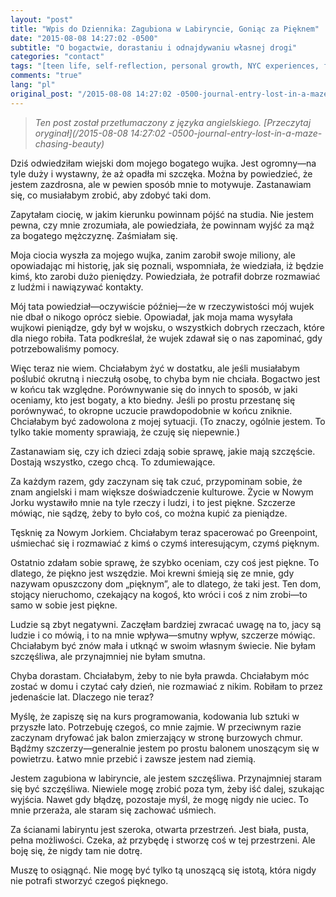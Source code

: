 ```yaml
---
layout: "post"
title: "Wpis do Dziennika: Zagubiona w Labiryncie, Goniąc za Pięknem"
date: "2015-08-08 14:27:02 -0500"
subtitle: "O bogactwie, dorastaniu i odnajdywaniu własnej drogi"
categories: "contact"
tags: "[teen life, self-reflection, personal growth, NYC experiences, family dynamics, ambition, envy, finding beauty, journaling, teenage perspective, growing up, introspection, life lessons, creative expression]"
comments: "true"
lang: "pl"
original_post: "/2015-08-08 14:27:02 -0500-journal-entry-lost-in-a-maze-chasing-beauty"
---
```


> *Ten post został przetłumaczony z języka angielskiego. [Przeczytaj oryginał](/2015-08-08 14:27:02 -0500-journal-entry-lost-in-a-maze-chasing-beauty)*

Dziś odwiedziłam wiejski dom mojego bogatego wujka. Jest ogromny—na tyle duży i wystawny, że aż opadła mi szczęka. Można by powiedzieć, że jestem zazdrosna, ale w pewien sposób mnie to motywuje. Zastanawiam się, co musiałabym zrobić, aby zdobyć taki dom.

Zapytałam ciocię, w jakim kierunku powinnam pójść na studia. Nie jestem pewna, czy mnie zrozumiała, ale powiedziała, że powinnam wyjść za mąż za bogatego mężczyznę. Zaśmiałam się.<!-- more -->

Moja ciocia wyszła za mojego wujka, zanim zarobił swoje miliony, ale opowiadając mi historię, jak się poznali, wspomniała, że wiedziała, iż będzie kimś, kto zarobi dużo pieniędzy. Powiedziała, że potrafił dobrze rozmawiać z ludźmi i nawiązywać kontakty.

Mój tata powiedział—oczywiście później—że w rzeczywistości mój wujek nie dbał o nikogo oprócz siebie. Opowiadał, jak moja mama wysyłała wujkowi pieniądze, gdy był w wojsku, o wszystkich dobrych rzeczach, które dla niego robiła. Tata podkreślał, że wujek zdawał się o nas zapominać, gdy potrzebowaliśmy pomocy.

Więc teraz nie wiem. Chciałabym żyć w dostatku, ale jeśli musiałabym poślubić okrutną i nieczułą osobę, to chyba bym nie chciała. Bogactwo jest w końcu tak względne. Porównywanie się do innych to sposób, w jaki oceniamy, kto jest bogaty, a kto biedny. Jeśli po prostu przestanę się porównywać, to okropne uczucie prawdopodobnie w końcu zniknie. Chciałabym być zadowolona z mojej sytuacji. (To znaczy, ogólnie jestem. To tylko takie momenty sprawiają, że czuję się niepewnie.)

Zastanawiam się, czy ich dzieci zdają sobie sprawę, jakie mają szczęście. Dostają wszystko, czego chcą. To zdumiewające.

Za każdym razem, gdy zaczynam się tak czuć, przypominam sobie, że znam angielski i mam większe doświadczenie kulturowe. Życie w Nowym Jorku wystawiło mnie na tyle rzeczy i ludzi, i to jest piękne. Szczerze mówiąc, nie sądzę, żeby to było coś, co można kupić za pieniądze.

Tęsknię za Nowym Jorkiem. Chciałabym teraz spacerować po Greenpoint, uśmiechać się i rozmawiać z kimś o czymś interesującym, czymś pięknym.

Ostatnio zdałam sobie sprawę, że szybko oceniam, czy coś jest piękne. To dlatego, że piękno jest wszędzie. Moi krewni śmieją się ze mnie, gdy nazywam opuszczony dom „pięknym”, ale to dlatego, że taki jest. Ten dom, stojący nieruchomo, czekający na kogoś, kto wróci i coś z nim zrobi—to samo w sobie jest piękne.

Ludzie są zbyt negatywni. Zaczęłam bardziej zwracać uwagę na to, jacy są ludzie i co mówią, i to na mnie wpływa—smutny wpływ, szczerze mówiąc. Chciałabym być znów mała i utknąć w swoim własnym świecie. Nie byłam szczęśliwa, ale przynajmniej nie byłam smutna.

Chyba dorastam. Chciałabym, żeby to nie była prawda. Chciałabym móc zostać w domu i czytać cały dzień, nie rozmawiać z nikim. Robiłam to przez jedenaście lat. Dlaczego nie teraz?

Myślę, że zapiszę się na kurs programowania, kodowania lub sztuki w przyszłe lato. Potrzebuję czegoś, co mnie zajmie. W przeciwnym razie zaczynam dryfować jak balon zmierzający w stronę burzowych chmur. Bądźmy szczerzy—generalnie jestem po prostu balonem unoszącym się w powietrzu. Łatwo mnie przebić i zawsze jestem nad ziemią.

Jestem zagubiona w labiryncie, ale jestem szczęśliwa. Przynajmniej staram się być szczęśliwa. Niewiele mogę zrobić poza tym, żeby iść dalej, szukając wyjścia. Nawet gdy błądzę, pozostaje myśl, że mogę nigdy nie uciec. To mnie przeraża, ale staram się zachować uśmiech.

Za ścianami labiryntu jest szeroka, otwarta przestrzeń. Jest biała, pusta, pełna możliwości. Czeka, aż przybędę i stworzę coś w tej przestrzeni. Ale boję się, że nigdy tam nie dotrę.

Muszę to osiągnąć. Nie mogę być tylko tą unoszącą się istotą, która nigdy nie potrafi stworzyć czegoś pięknego.